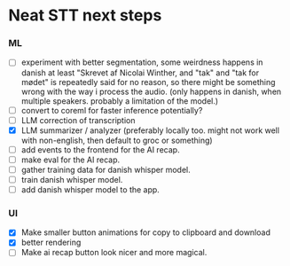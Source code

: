 # Neat STT next steps

### ML
- [ ] experiment with better segmentation, some weirdness happens in danish at least "Skrevet af Nicolai Winther, and "tak" and "tak for mødet" is repeatedly said for no reason, so there might be something wrong with the way i process the audio. (only happens in danish, when multiple speakers. probably a limitation of the model.)
- [ ] convert to coreml for faster inference potentially?
- [ ] LLM correction of transcription
- [x] LLM summarizer / analyzer (preferably locally too. might not work well with non-english, then default to groc or something)
- [ ] add events to the frontend for the AI recap.
- [ ] make eval for the AI recap.
- [ ] gather training data for danish whisper model.
- [ ] train danish whisper model.
- [ ] add danish whisper model to the app.

### UI
- [x] Make smaller button animations for copy to clipboard and download
- [x] better rendering
- [ ] Make ai recap button look nicer and more magical.
